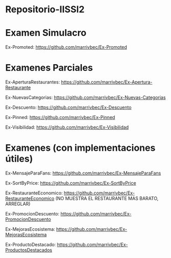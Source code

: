 # Repositorio-IISSI2

# Examen Simulacro

Ex-Promoted: https://github.com/marrivbec/Ex-Promoted

# Examenes Parciales
Ex-AperturaRestaurantes: https://github.com/marrivbec/Ex-Apertura-Restaurante

Ex-NuevasCategorias: https://github.com/marrivbec/Ex-Nuevas-Categorias

Ex-Descuento: https://github.com/marrivbec/Ex-Descuento

Ex-Pinned: https://github.com/marrivbec/Ex-Pinned

Ex-Visibilidad: https://github.com/marrivbec/Ex-Visibilidad

# Examenes (con implementaciones útiles) 

Ex-MensajeParaFans: https://github.com/marrivbec/Ex-MensajeParaFans

Ex-SortByPrice: https://github.com/marrivbec/Ex-SortByPrice

Ex-RestauranteEconomico: https://github.com/marrivbec/Ex-RestauranteEconomico (NO MUESTRA EL RESTAURANTE MAS BARATO, ARREGLAR)

Ex-PromocionDescuento: https://github.com/marrivbec/Ex-PromocionDescuento

Ex-MejorasEcosistema: https://github.com/marrivbec/Ex-MejorasEcosistema

Ex-ProductoDestacado: https://github.com/marrivbec/Ex-ProductosDestacados

